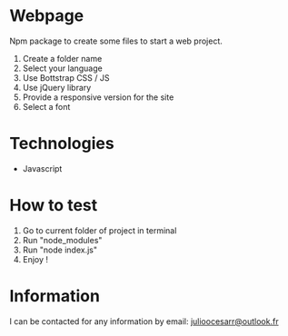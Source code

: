# Webpage

Npm package to create some files to start a web project.

1. Create a folder name
2. Select your language
3. Use Bottstrap CSS / JS
4. Use jQuery library
5. Provide a responsive version for the site
6. Select a font

# Technologies

- Javascript

# How to test

1. Go to current folder of project in terminal
2. Run "node_modules"
3. Run "node index.js"
4. Enjoy !

# Information

I can be contacted for any information by email: julioocesarr@outlook.fr
